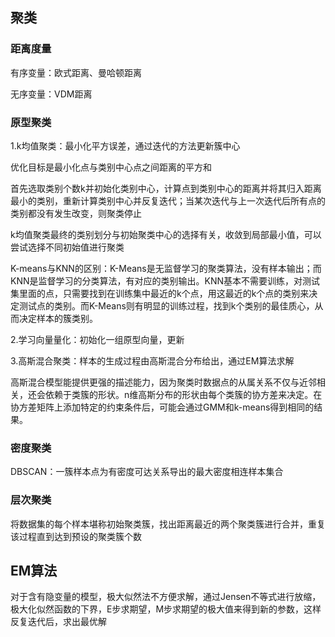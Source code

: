 ## 聚类

### 距离度量

有序变量：欧式距离、曼哈顿距离

无序变量：VDM距离

### 原型聚类

1.k均值聚类：最小化平方误差，通过迭代的方法更新簇中心

优化目标是最小化点与类别中心点之间距离的平方和

首先选取类别个数k并初始化类别中心，计算点到类别中心的距离并将其归入距离最小的类别，重新计算类别中心并反复迭代；当某次迭代与上一次迭代后所有点的类别都没有发生改变，则聚类停止

k均值聚类最终的类别划分与初始聚类中心的选择有关，收敛到局部最小值，可以尝试选择不同初始值进行聚类

K-means与KNN的区别：K-Means是无监督学习的聚类算法，没有样本输出；而KNN是监督学习的分类算法，有对应的类别输出。KNN基本不需要训练，对测试集里面的点，只需要找到在训练集中最近的k个点，用这最近的k个点的类别来决定测试点的类别。而K-Means则有明显的训练过程，找到k个类别的最佳质心，从而决定样本的簇类别。

2.学习向量量化：初始化一组原型向量，更新

3.高斯混合聚类：样本的生成过程由高斯混合分布给出，通过EM算法求解

高斯混合模型能提供更强的描述能力，因为聚类时数据点的从属关系不仅与近邻相关，还会依赖于类簇的形状。n维高斯分布的形状由每个类簇的协方差来决定。在协方差矩阵上添加特定的约束条件后，可能会通过GMM和k-means得到相同的结果。

### 密度聚类

DBSCAN：一簇样本点为有密度可达关系导出的最大密度相连样本集合

### 层次聚类

将数据集的每个样本堪称初始聚类簇，找出距离最近的两个聚类簇进行合并，重复该过程直到达到预设的聚类簇个数

## EM算法

对于含有隐变量的模型，极大似然法不方便求解，通过Jensen不等式进行放缩，极大化似然函数的下界，E步求期望，M步求期望的极大值来得到新的参数，这样反复迭代后，求出最优解



### 